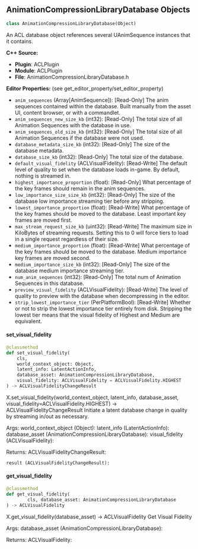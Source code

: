 ## AnimationCompressionLibraryDatabase Objects

```python
class AnimationCompressionLibraryDatabase(Object)
```

An ACL database object references several UAnimSequence instances that it contains.

**C++ Source:**

- **Plugin**: ACLPlugin
- **Module**: ACLPlugin
- **File**: AnimationCompressionLibraryDatabase.h

**Editor Properties:** (see get_editor_property/set_editor_property)

- ``anim_sequences`` (Array[AnimSequence]):  [Read-Only] The anim sequences contained within the database. Built manually from the asset UI, content browser, or with a commandlet.
- ``anim_sequences_new_size_kb`` (int32):  [Read-Only] The total size of all Animation Sequences with the database in use.
- ``anim_sequences_old_size_kb`` (int32):  [Read-Only] The total size of all Animation Sequences if the database were not used.
- ``database_metadata_size_kb`` (int32):  [Read-Only] The size of the database metadata.
- ``database_size_kb`` (int32):  [Read-Only] The total size of the database.
- ``default_visual_fidelity`` (ACLVisualFidelity):  [Read-Write] The default level of quality to set when the database loads in-game. By default, nothing is streamed in.
- ``highest_importance_proportion`` (float):  [Read-Only] What percentage of the key frames should remain in the anim sequences.
- ``low_importance_size_size_kb`` (int32):  [Read-Only] The size of the database low importance streaming tier before any stripping.
- ``lowest_importance_proportion`` (float):  [Read-Write] What percentage of the key frames should be moved to the database. Least important key frames are moved first.
- ``max_stream_request_size_kb`` (uint32):  [Read-Write] The maximum size in KiloBytes of streaming requests. Setting this to 0 will force tiers to load in a single request regardless of their size.
- ``medium_importance_proportion`` (float):  [Read-Write] What percentage of the key frames should be moved to the database. Medium importance key frames are moved second.
- ``medium_importance_size_kb`` (int32):  [Read-Only] The size of the database medium importance streaming tier.
- ``num_anim_sequences`` (int32):  [Read-Only] The total num of Animation Sequences in this database.
- ``preview_visual_fidelity`` (ACLVisualFidelity):  [Read-Write] The level of quality to preview with the database when decompressing in the editor.
- ``strip_lowest_importance_tier`` (PerPlatformBool):  [Read-Write] Whether or not to strip the lowest importance tier entirely from disk. Stripping the lowest tier means that the visual fidelity of Highest and Medium are equivalent.

<a id="unreal.AnimationCompressionLibraryDatabase.set_visual_fidelity"></a>

#### set_visual_fidelity

```python
@classmethod
def set_visual_fidelity(
    cls,
    world_context_object: Object,
    latent_info: LatentActionInfo,
    database_asset: AnimationCompressionLibraryDatabase,
    visual_fidelity: ACLVisualFidelity = ACLVisualFidelity.HIGHEST
) -> ACLVisualFidelityChangeResult
```

X.set_visual_fidelity(world_context_object, latent_info, database_asset, visual_fidelity=ACLVisualFidelity.HIGHEST) -> ACLVisualFidelityChangeResult
Initiate a latent database change in quality by streaming in/out as necessary.

Args:
    world_context_object (Object): 
    latent_info (LatentActionInfo): 
    database_asset (AnimationCompressionLibraryDatabase): 
    visual_fidelity (ACLVisualFidelity): 

Returns:
    ACLVisualFidelityChangeResult: 

    result (ACLVisualFidelityChangeResult):

<a id="unreal.AnimationCompressionLibraryDatabase.get_visual_fidelity"></a>

#### get_visual_fidelity

```python
@classmethod
def get_visual_fidelity(
        cls, database_asset: AnimationCompressionLibraryDatabase
) -> ACLVisualFidelity
```

X.get_visual_fidelity(database_asset) -> ACLVisualFidelity
Get Visual Fidelity

Args:
    database_asset (AnimationCompressionLibraryDatabase): 

Returns:
    ACLVisualFidelity:

<a id="unreal.ComputeGraphComponent"></a>